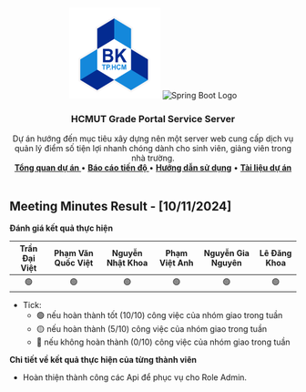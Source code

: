<!-- PROJECT LOGO -->
<br />
<div align="center">
  <a >
    <img src="../../../hcmut.png" alt="HCMUT Logo" width="160" height="160">
    <img src="https://spring.io/img/spring-2.svg" alt="Spring Boot Logo" width="160" height="160">
  </a>

  <h3 align="center">HCMUT Grade Portal Service Server</h3>

  <p align="center">
    Dự án hướng đến mục tiêu xây dựng nên một server web cung cấp dịch vụ quản lý điểm số tiện lợi nhanh chóng dành cho sinh viên, giảng viên  trong nhà trường.
    <br />
    <a href="../../../README.md"><strong>Tổng quan dự án </strong></a>
    •
    <a href="../../report.md"><strong>Báo cáo tiến độ </strong></a>
    •
    <a href="../../../docs/user-guide.md"><strong>Hướng dẫn sử dụng</strong></a>
    •
    <a href="../../../docs/document.md"><strong>Tài liệu dự án</strong></a>
    <br />
    <br />
  </p>
</div>

## Meeting Minutes Result - [10/11/2024]

**Đánh giá kết quả thực hiện**

| Trần Đại Việt | Phạm Văn Quốc Việt | Nguyễn Nhật Khoa | Phạm Việt Anh | Nguyễn Gia Nguyên | Lê Đăng Khoa |
| :-----------: | :----------------: | :--------------: | :-----------: | :---------------: | :----------: |
|      🟢       |         🟢         |        🟢        |      🟢       |        🟢         |      🟢      |

- Tick:
  - 🟢 nếu hoàn thành tốt (10/10) công việc của nhóm giao trong tuần
  - 🟡 nếu hoàn thành (5/10) công việc của nhóm giao trong tuần
  - 🔴 nếu không hoàn thành (0/10) công việc của nhóm giao trong tuần

**Chi tiết về kết quả thực hiện của từng thành viên**

- Hoàn thiện thành công các Api để phục vụ cho Role Admin.
